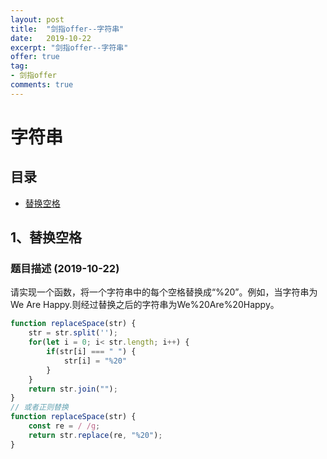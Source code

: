 ```yaml
---
layout: post
title:  "剑指offer--字符串"
date:   2019-10-22
excerpt: "剑指offer--字符串" 
offer: true
tag:
- 剑指offer
comments: true
---
```


# 字符串

## 目录

* [替换空格](#1替换空格)


## 1、替换空格

### 题目描述 (2019-10-22)

请实现一个函数，将一个字符串中的每个空格替换成“%20”。例如，当字符串为We Are Happy.则经过替换之后的字符串为We%20Are%20Happy。

```javascript
function replaceSpace(str) {
    str = str.split('');
    for(let i = 0; i< str.length; i++) {
        if(str[i] === " ") {
            str[i] = "%20"
        }
    }
    return str.join("");
}
// 或者正则替换
function replaceSpace(str) {
    const re = / /g;
    return str.replace(re, "%20");
}
```


